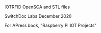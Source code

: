 IOTRFID OpenSCA and STL files<BR>

SwitchDoc Labs December 2020 <BR>

For APress book, "Raspberry PI IOT Projects"<BR>

